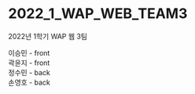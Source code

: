 # 2022_1_WAP_WEB_TEAM3
2022년 1학기 WAP 웹 3팀

이승민	- front </br>
곽윤지	- front </br>
정수민	- back </br>
손영호	- back </br>

